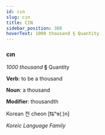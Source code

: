 ```yaml
---
id: cın
slug: cın
title: CIN
sidebar_position: 308
hoverText: 1000 thousand § Quantity
---
```


### cın

*1000 thousand* **§** Quantity

**Verb**: to be a thousand

**Noun**: a thousand

**Modifier**: thousandth

Korean 천 cheon [t͡ɕʰɘ(ː)n]

*Koreic Language Family*
